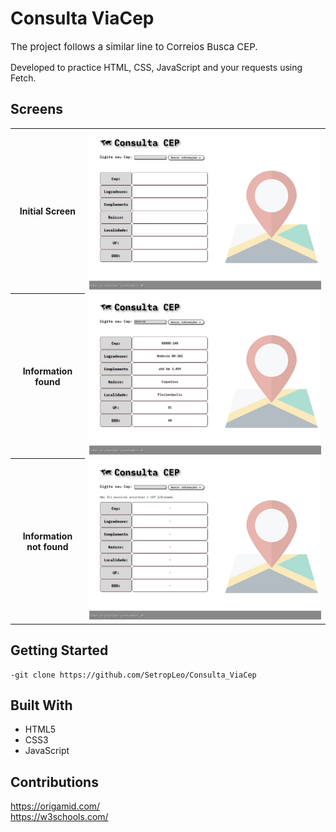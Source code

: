<h1>Consulta ViaCep</h1>

<p style="font-size:15px;">The project follows a similar line to Correios Busca CEP.</p>
<p>Developed to practice HTML, CSS, JavaScript and your requests using Fetch.</p>

<h2>Screens</h2>
<table>
<tr>
<th>Initial Screen</th>
<td><img src="./imgs/Screen-Clear.jpg"/></td>
</tr>
<tr>
<th>Information found</th>
<td><img src="./imgs/Screen-Info.jpg"/></td>
</tr>
<tr>
<th>Information not found</th>
<td><img src="./imgs/Screen-Info-Not.jpg"/></td>
</tr>
</table>

<h2>Getting Started</h2>
<pre>
<code>-git clone https://github.com/SetropLeo/Consulta_ViaCep</code>
</pre>

<h2>Built With</h2>
<ul>
<li>HTML5</li>
<li>CSS3</li>
<li>JavaScript</li>
</ul>

<h2>Contributions</h2>
<a href="Origamid">https://origamid.com/</a>
<br>
<a href="W3Schools">https://w3schools.com/</a> 
